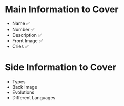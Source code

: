 # Main Information to Cover
- Name ✅
- Number ✅
- Description ✅
- Front Image ✅
- Cries ✅

# Side Information to Cover
- Types
- Back Image
- Evolutions
- Different Languages
